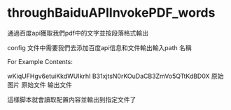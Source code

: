 # throughBaiduAPIInvokePDF_words
通過百度api獲取我們pdf中的文字並按段落格式輸出


config 文件中需要我們去添加百度api信息和文件輸出輸入path 名稱


For Example  Contents:

wKiqUFHgv6etuiKkdWUIkrhI
B31xjtsN0rKOuDaCB3ZmVo5QTtKdBD0X
原始图片
原始文件
输出文件




這樣脚本就會讀取配置内容並輸出到指定文件了

